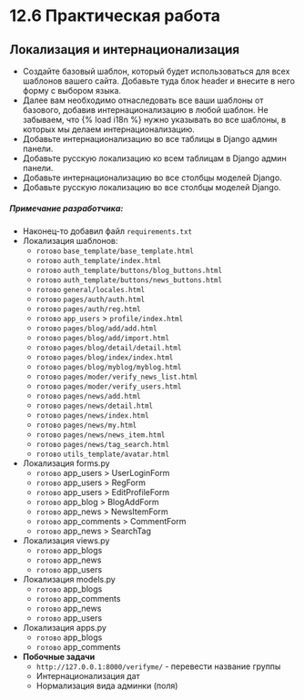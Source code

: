 # 12.6 Практическая работа
## Локализация и интернационализация
* Создайте базовый шаблон, который будет использоваться для всех шаблонов вашего сайта. Добавьте туда блок header и внесите в него форму с выбором языка.
* Далее вам необходимо отнаследовать все ваши шаблоны от базового, добавив интернационализацию в любой шаблон. Не забываем, что {% load i18n %} нужно указывать во все шаблоны, в которых мы делаем интернационализацию.
* Добавьте интернационализацию во все таблицы в Django админ панели.
* Добавьте русскую локализацию ко всем таблицам в Django админ панели.
* Добавьте интернационализацию во все столбцы моделей Django.
* Добавьте русскую локализацию во все столбцы моделей Django.
##### Примечание разработчика:
- Наконец-то добавил файл `requirements.txt`
- Локализация шаблонов:
  - `готово` `base_template/base_template.html`
  - `готово` `auth_template/index.html`
  - `готово` `auth_template/buttons/blog_buttons.html`
  - `готово` `auth_template/buttons/news_buttons.html`
  - `готово` `general/locales.html`
  - `готово` `pages/auth/auth.html`
  - `готово` `pages/auth/reg.html`
  - `готово` `app_users` > `profile/index.html`
  - `готово` `pages/blog/add/add.html`
  - `готово` `pages/blog/add/import.html`
  - `готово` `pages/blog/detail/detail.html`
  - `готово` `pages/blog/index/index.html`
  - `готово` `pages/blog/myblog/myblog.html`
  - `готово` `pages/moder/verify_news_list.html`
  - `готово` `pages/moder/verify_users.html`
  - `готово` `pages/news/add.html`
  - `готово` `pages/news/detail.html`
  - `готово` `pages/news/index.html`
  - `готово` `pages/news/my.html`
  - `готово` `pages/news/news_item.html`
  - `готово` `pages/news/tag_search.html`
  - `готово` `utils_template/avatar.html`
- Локализация forms.py
  - `готово` app_users > UserLoginForm
  - `готово` app_users > RegForm
  - `готово` app_users > EditProfileForm
  - `готово` app_blog > BlogAddForm
  - `готово` app_news > NewsItemForm
  - `готово` app_comments > CommentForm
  - `готово` app_news > SearchTag
- Локализация views.py
  - `готово` app_blogs
  - `готово` app_news
  - `готово` app_users
- Локализация models.py
  - `готово` app_blogs
  - `готово` app_comments
  - `готово` app_news
  - `готово` app_users
- Локализация apps.py
  - `готово` app_blogs
  - `готово` app_comments
- **Побочные задачи**
  - `http://127.0.0.1:8000/verifyme/` - перевести название группы
  - Интернационализация дат
  - Нормализация вида админки (поля)